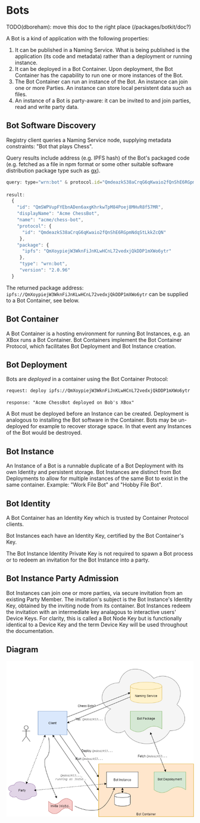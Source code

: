 # Bots
TODO(dboreham): move this doc to the right place (/packages/botkit/doc?)

A Bot is a kind of application with the following properties:
1. It can be published in a Naming Service. What is being published is the application (its code and
metadata) rather than a deployment or running instance.
1. It can be deployed in a Bot Container. Upon deployment, the Bot Container has the capability to run one or more
 instances of the Bot.
1. The Bot Container can run an instance of the Bot. An instance can join one or more Parties. An instance can store
local persistent data such as files.  
1. An instance of a Bot is party-aware: it can be invited to and join parties, read and write party data.
## Bot Software Discovery
Registry client queries a Naming Service node, supplying metadata constraints: "Bot that plays Chess". 

Query results
include address (e.g. IPFS hash) of the Bot's packaged code (e.g. fetched as a file in npm format or some other
suitable software distribution package type such as [gx](https://github.com/whyrusleeping/gx)).
````javascript
query: type="wrn:bot" & protocol.id="QmdeazkS38aCrqG6qKwaio2fQnShE6RGpmNdqStLkkZcQN"

result:
  {
    "id": "QmSWPVupFYEbnADen6axgKhrkwTpM84Poej8MHvR8f57MR",
    "displayName": "Acme ChessBot",
    "name": "acme/chess-bot",
    "protocol": {
      "id": "QmdeazkS38aCrqG6qKwaio2fQnShE6RGpmNdqStLkkZcQN"
     },
    "package": {
      "ipfs": "QmXoypiejW3WknFiJnKLwHCnL72vedxjQkDDP1mXWo6ytr"
     },
     "type": "wrn:bot",
     "version": "2.0.96"
  }
````
The returned package address: `ipfs://QmXoypiejW3WknFiJnKLwHCnL72vedxjQkDDP1mXWo6ytr` can be
supplied to a Bot Container, see below.
## Bot Container
A Bot Container is a hosting environment for running Bot Instances, e.g. an XBox runs a Bot Container.
Bot Containers implement the Bot Container Protocol, which facilitates Bot Deployment and Bot Instance
creation.
## Bot Deployment
Bots are _deployed_ in a container using the Bot Container 
Protocol: 
```
request: deploy ipfs://QmXoypiejW3WknFiJnKLwHCnL72vedxjQkDDP1mXWo6ytr

response: "Acme ChessBot deployed on Bob's XBox"
```
A Bot must be deployed before an Instance 
can be created. Deployment is analogous to installing the Bot software in the Container. Bots may be un-deployed for 
example to recover storage 
space. In that event any Instances of the Bot would be destroyed.
## Bot Instance
An Instance of a Bot is a runnable duplicate of a Bot Deployment with its own Identity and persistent storage. 
Bot Instances are distinct from Bot Deployments to allow for multiple instances of the same Bot to 
exist in the same container. Example: "Work File Bot" and "Hobby File Bot".
## Bot Identity
A Bot Container has an Identity Key which is trusted by Container Protocol clients.

Bot Instances each have an Identity Key, certified by the Bot Container's Key.

The Bot Instance Identity Private Key is not required to spawn a Bot process or to
redeem an invitation for the Bot Instance into a party.
## Bot Instance Party Admission
Bot Instances can join one or more parties, via secure invitation from an existing Party Member.
The invitation's subject is the Bot Instance's Identity Key, obtained by the inviting
node from its container. Bot Instances redeem the invitation with an intermediate key
analagous to interactive users' Device Keys. For clarity, this is called a Bot Node Key but
is functionally identical to a Device Key and the term Device Key will be used throughout the documentation.
## Diagram
![Alt](./diagrams/bot_life.png)